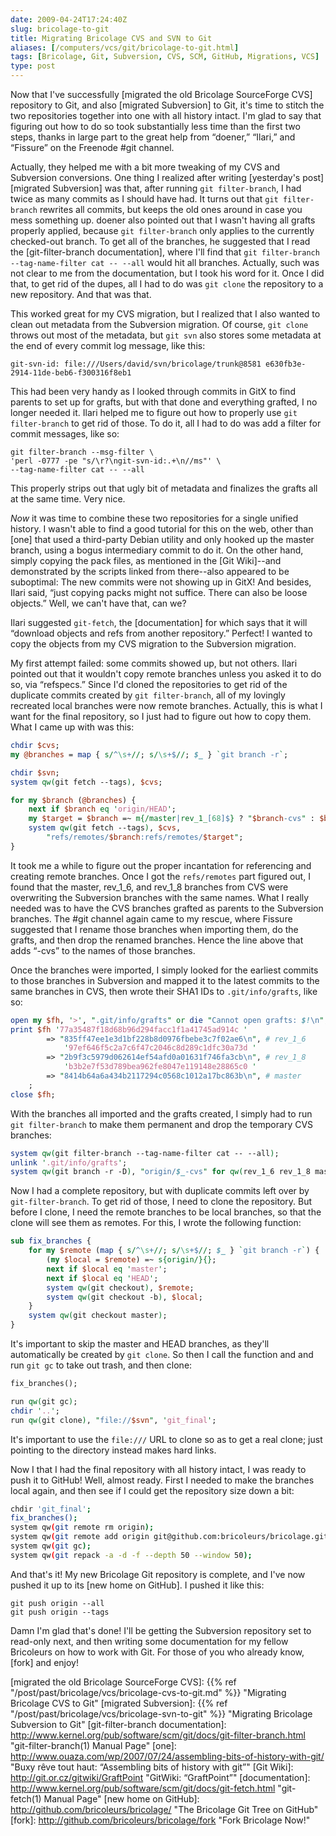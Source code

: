 ```yaml
--- 
date: 2009-04-24T17:24:40Z
slug: bricolage-to-git
title: Migrating Bricolage CVS and SVN to Git
aliases: [/computers/vcs/git/bricolage-to-git.html]
tags: [Bricolage, Git, Subversion, CVS, SCM, GitHub, Migrations, VCS]
type: post
---
```


Now that I've successfully [migrated the old Bricolage SourceForge CVS]
repository to Git, and also [migrated Subversion] to Git, it's time to stitch
the two repositories together into one with all history intact. I'm glad to say
that figuring out how to do so took substantially less time than the first two
steps, thanks in large part to the great help from “doener,” “Ilari,” and
“Fissure” on the Freenode \#git channel.

Actually, they helped me with a bit more tweaking of my CVS and Subversion
conversions. One thing I realized after writing [yesterday's post][migrated
Subversion] was that, after running `git filter-branch`, I had twice as many
commits as I should have had. It turns out that `git filter-branch` rewrites all
commits, but keeps the old ones around in case you mess something up. doener
also pointed out that I wasn't having all grafts properly applied, because
`git filter-branch` only applies to the currently checked-out branch. To get all
of the branches, he suggested that I read the [git-filter-branch documentation],
where I'll find that `git filter-branch --tag-name-filter cat -- --all` would
hit all branches. Actually, such was not clear to me from the documentation, but
I took his word for it. Once I did that, to get rid of the dupes, all I had to
do was `git clone` the repository to a new repository. And that was that.

This worked great for my CVS migration, but I realized that I also wanted to
clean out metadata from the Subversion migration. Of course, `git clone` throws
out most of the metadata, but `git svn` also stores some metadata at the end of
every commit log message, like this:

    git-svn-id: file:///Users/david/svn/bricolage/trunk@8581 e630fb3e-2914-11de-beb6-f300316f8eb1

This had been very handy as I looked through commits in GitX to find parents to
set up for grafts, but with that done and everything grafted, I no longer needed
it. Ilari helped me to figure out how to properly use `git filter-branch` to get
rid of those. To do it, all I had to do was add a filter for commit messages,
like so:

    git filter-branch --msg-filter \
    'perl -0777 -pe "s/\r?\ngit-svn-id:.+\n//ms"' \
    --tag-name-filter cat -- --all

This properly strips out that ugly bit of metadata and finalizes the grafts all
at the same time. Very nice.

*Now* it was time to combine these two repositories for a single unified
history. I wasn't able to find a good tutorial for this on the web, other than
[one] that used a third-party Debian utility and only hooked up the master
branch, using a bogus intermediary commit to do it. On the other hand, simply
copying the pack files, as mentioned in the [Git Wiki]--and demonstrated by the
scripts linked from there--also appeared to be suboptimal: The new commits were
not showing up in GitX! And besides, Ilari said, “just copying packs might not
suffice. There can also be loose objects.” Well, we can't have that, can we?

Ilari suggested `git-fetch`, the [documentation] for which says that it will
“download objects and refs from another repository.” Perfect! I wanted to copy
the objects from my CVS migration to the Subversion migration.

My first attempt failed: some commits showed up, but not others. Ilari pointed
out that it wouldn't copy remote branches unless you asked it to do so, via
“refspecs.” Since I'd cloned the repositories to get rid of the duplicate
commits created by `git filter-branch`, all of my lovingly recreated local
branches were now remote branches. Actually, this is what I want for the final
repository, so I just had to figure out how to copy them. What I came up with
was this:

```perl
chdir $cvs;
my @branches = map { s/^\s+//; s/\s+$//; $_ } `git branch -r`;

chdir $svn;
system qw(git fetch --tags), $cvs;

for my $branch (@branches) {
    next if $branch eq 'origin/HEAD';
    my $target = $branch =~ m{/master|rev_1_[68]$} ? "$branch-cvs" : $branch;
    system qw(git fetch --tags), $cvs,
        "refs/remotes/$branch:refs/remotes/$target";
}
```

It took me a while to figure out the proper incantation for referencing and
creating remote branches. Once I got the `refs/remotes` part figured out, I
found that the master, rev\_1\_6, and rev\_1\_8 branches from CVS were
overwriting the Subversion branches with the same names. What I really needed
was to have the CVS branches grafted as parents to the Subversion branches. The
\#git channel again came to my rescue, where Fissure suggested that I rename
those branches when importing them, do the grafts, and then drop the renamed
branches. Hence the line above that adds “-cvs” to the names of those branches.

Once the branches were imported, I simply looked for the earliest commits to
those branches in Subversion and mapped it to the latest commits to the same
branches in CVS, then wrote their SHA1 IDs to `.git/info/grafts`, like so:

```perl
open my $fh, '>', ".git/info/grafts" or die "Cannot open grafts: $!\n";
print $fh '77a35487f18d68b96d294facc1f1a41745ad914c '
        => "835ff47ee1e3d1bf228b8d0976fbebe3c7f02ae6\n", # rev_1_6
            '97ef646f5c2a7c6f47c2046c8d289c1dfc30a73d '
        => "2b9f3c5979d062614ef54afd0a01631f746fa3cb\n", # rev_1_8
            'b3b2e7f53d789bea962fe8047e119148e28865c0 '
        => "8414b64a6a434b2117294c0568c1012a17bc863b\n", # master
    ;
close $fh;
```

With the branches all imported and the grafts created, I simply had to run
`git filter-branch` to make them permanent and drop the temporary CVS branches:

```perl
system qw(git filter-branch --tag-name-filter cat -- --all);
unlink '.git/info/grafts';
system qw(git branch -r -D), "origin/$_-cvs" for qw(rev_1_6 rev_1_8 master);
```

Now I had a complete repository, but with duplicate commits left over by
`git-filter-branch`. To get rid of those, I need to clone the repository. But
before I clone, I need the remote branches to be local branches, so that the
clone will see them as remotes. For this, I wrote the following function:

```perl
sub fix_branches {
    for my $remote (map { s/^\s+//; s/\s+$//; $_ } `git branch -r`) {
        (my $local = $remote) =~ s{origin/}{};
        next if $local eq 'master';
        next if $local eq 'HEAD';
        system qw(git checkout), $remote;
        system qw(git checkout -b), $local;
    }
    system qw(git checkout master);
}
```

It's important to skip the master and HEAD branches, as they'll automatically be
created by `git clone`. So then I call the function and and run `git gc` to take
out trash, and then clone:

```perl
fix_branches();

run qw(git gc);
chdir '..';
run qw(git clone), "file://$svn", 'git_final';
```

It's important to use the `file:///` URL to clone so as to get a real clone;
just pointing to the directory instead makes hard links.

Now I that I had the final repository with all history intact, I was ready to
push it to GitHub! Well, almost ready. First I needed to make the branches local
again, and then see if I could get the repository size down a bit:

```bash
chdir 'git_final';
fix_branches();
system qw(git remote rm origin);
system qw(git remote add origin git@github.com:bricoleurs/bricolage.git);
system qw(git gc);
system qw(git repack -a -d -f --depth 50 --window 50);
```

And that's it! My new Bricolage Git repository is complete, and I've now pushed
it up to its [new home on GitHub]. I pushed it like this:

    git push origin --all
    git push origin --tags

Damn I'm glad that's done! I'll be getting the Subversion repository set to
read-only next, and then writing some documentation for my fellow Bricoleurs on
how to work with Git. For those of you who already know, [fork] and enjoy!

  [migrated the old Bricolage SourceForge CVS]: {{% ref "/post/past/bricolage/vcs/bricolage-cvs-to-git.md" %}}
    "Migrating Bricolage CVS to Git"
  [migrated Subversion]: {{% ref "/post/past/bricolage/vcs/bricolage-svn-to-git" %}}
    "Migrating Bricolage Subversion to Git"
  [git-filter-branch documentation]: http://www.kernel.org/pub/software/scm/git/docs/git-filter-branch.html
    "git-filter-branch(1) Manual Page"
  [one]: http://www.ouaza.com/wp/2007/07/24/assembling-bits-of-history-with-git/
    "Buxy rêve tout haut: “Assembling bits of history with git”"
  [Git Wiki]: http://git.or.cz/gitwiki/GraftPoint "GitWiki: “GraftPoint”"
  [documentation]: http://www.kernel.org/pub/software/scm/git/docs/git-fetch.html
    "git-fetch(1) Manual Page"
  [new home on GitHub]: http://github.com/bricoleurs/bricolage/
    "The Bricolage Git Tree on GitHub"
  [fork]: http://github.com/bricoleurs/bricolage/fork "Fork Bricolage Now!"
